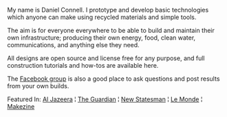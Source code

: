 My name is Daniel Connell. I prototype and develop basic technologies which anyone can make using recycled materials and simple tools.

The aim is for everyone everywhere to be able to build and maintain their own infrastructure; producing their own energy, food, clean water, communications, and anything else they need.

All designs are open source and license free for any purpose, and full construction tutorials and how-tos are available here.

The [Facebook group](https://www.facebook.com/groups/opensourcelowtech/) is also a good place to ask questions and post results from your own builds.

Featured In:
[Al Jazeera](https://www.aljazeera.com/indepth/features/trash-treasure-greece-lesbos-180910125802787.html) ¦ 
[The Guardian](http://www.theguardian.com/sustainable-business/2015/sep/21/eco-geeks-hold-open-source-alternative-to-un-climate-talks) ¦ 
[New Statesman](http://www.newstatesman.com/politics/energy/2015/11/moonshots-earth-are-there-technological-fixes-climate-change) ¦ 
[Le Monde](http://www.lemonde.fr/cop21/visuel/2015/12/13/et-si-chacun-de-nous-produisait-sa-propre-energie_4830752_4527432.html) ¦ 
[Makezine](http://makezine.com/2015/11/20/this-30-wind-turbine-is-made-from-bike-parts-and-discarded-aluminum/)